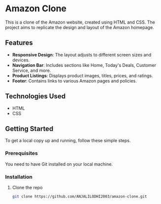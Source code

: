 # Amazon Clone
This is a clone of the Amazon website, created using HTML and CSS. The project aims to replicate the design and layout of the Amazon homepage.

## Features

- **Responsive Design**: The layout adjusts to different screen sizes and devices.
- **Navigation Bar**: Includes sections like Home, Today's Deals, Customer Service, and more.
- **Product Listings**: Displays product images, titles, prices, and ratings.
- **Footer**: Contains links to various Amazon pages and policies.

## Technologies Used

- HTML
- CSS

## Getting Started

To get a local copy up and running, follow these simple steps.

### Prerequisites

You need to have Git installed on your local machine.

### Installation

1. Clone the repo
   ```sh
   git clone https://github.com/ANJALILODHI2003/amazon-clone.git


